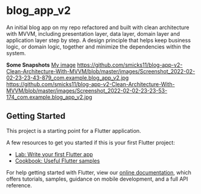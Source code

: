 # blog_app_v2

An initial blog app on my repo refactored and built with clean architecture with MVVM, including presentation layer, data layer, domain layer and application layer step by step. A design principle that helps keep business logic, or domain logic, together and minimize the dependencies within the system.

**Some Snapshots**
[My image](https://github.com/smicks11/blog-app-v2-Clean-Architecture-With-MVVM/blob/master/images/Screenshot_2022-02-02-23-23-20-582_com.example.blog_app_v2.jpg)
https://github.com/smicks11/blog-app-v2-Clean-Architecture-With-MVVM/blob/master/images/Screenshot_2022-02-02-23-23-43-879_com.example.blog_app_v2.jpg
https://github.com/smicks11/blog-app-v2-Clean-Architecture-With-MVVM/blob/master/images/Screenshot_2022-02-02-23-23-53-174_com.example.blog_app_v2.jpg

## Getting Started

This project is a starting point for a Flutter application.

A few resources to get you started if this is your first Flutter project:

- [Lab: Write your first Flutter app](https://flutter.dev/docs/get-started/codelab)
- [Cookbook: Useful Flutter samples](https://flutter.dev/docs/cookbook)

For help getting started with Flutter, view our
[online documentation](https://flutter.dev/docs), which offers tutorials,
samples, guidance on mobile development, and a full API reference.
